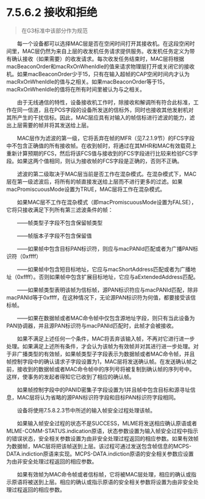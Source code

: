 # 7.5.6.2 接收和拒绝
>在G3标准中该部分作为规范

　　每一个设备都可以选择MAC层是否在空闲时间打开其接收机。在这段空闲时间里，MAC层仍然为来自上层的收发机任务请求提供服务。收发机任务定义为带有确认接收（如果需要）的收发请求。每次收发任务结束时，MAC层将根据macBeaconOrder和macRxOnWhenIdle的值来请求物理层打开或关闭它的接收机。如果macBeaconOrder少于15，只有在输入超帧的CAP空闲时间内才认为macRxOnWhenIdle的值与之相关。如果macBeaconOrder等于15，macRxOnWhenIdle的值将在所有时间里被认为与之相关。

　　由于无线通信的特性，设备接收机工作时，除接收和解调所有符合此标准，工作在同一信道，且在POS字段的设备所发送的信标外，同时也接收其他发射机对其所产生的干扰信标。因此，MAC层应具有对输入的帧信标进行滤波的能力，滤出上层需要的帧并将其发送给上层。

　　MAC层作为滤波的第一级，它将丢弃在帧的MFR（见7.2.1.9节）的FCS字段中不包含正确值的所有接收帧。在收到帧时，将通过在其MHR和MAC有效载荷上重新计算预期的FCS，然后将该FCS值与接收到的FCS字段进行比较来检验FCS字段。如果这两个值相同，则认为接收帧的FCS字段是正确的，否则不正确。

　　滤波的第二级取决于MAC层当前是否工作在混杂模式。在混杂模式下，MAC层在第一级滤波后，将所有的帧直接发送给上层而不进行更多的过滤。如果macPromiscuousMode设置为TRUE，MAC层将工作在混杂模式。

　　如果MAC层不工作在混杂模式（即macPromiscuousMode设置为FALSE），它将只接收满足下列所有第三滤波条件的帧：

　　——帧类型子字段不包含保留帧类型

　　——帧版本子字段不包含保留值

　　——如果帧中包含目标PAN标识符，则应与macPANId匹配或者为广播PAN标识符（0xffff）

　　——如果帧中包含短目标地址，它应与macShortAddress匹配或者为广播地址（0xffff）。否则如果帧中包含扩展目标地址，它应与aExtendedAddress匹配。

　　——如果帧类型表明该帧为信标帧，源PAN标识符应与macPANId匹配，除非macPANId等于0xffff，在这种情况下，无论源PAN标识符为何值，都要接受该信标帧。

　　——如果在数据帧或者MAC命令帧中仅包含源地址字段，则只有当此设备为PAN协调器，并且源PAN标识符与macPANId匹配时，此帧才会被接收。

　　如果不满足上述任何一个条件，MAC将丢弃该输入帧，不再对它进行进一步处理。如果满足上述所有条件，才会认为该帧为有效帧并对其进行进一步处理。对于非广播类型的有效帧，如果帧类型子字段表示为数据帧或者MAC命令帧，并且帧控制字段中的确认请求子字段设置为1，MAC层将发送确认帧。在发送确认帧之前，接收到的数据帧或者MAC命令帧中的序列号将被复制到确认帧的序列号中。这样，使事务的发起者得知它已收到了相应的确认帧。

　　如果帧控制字段中的PANID密集子字段设置为1并且帧中包含目标和源寻址信息，MAC层将认为省略的源PAN标识符字段和目标PAN标识符字段相同。

　　设备将使用7.5.8.2.3节中所述的输入帧安全过程处理该帧。

　　如果输入帧安全过程的状态不是SUCCESS，MLME将发送相应确认原语或者MLME-COMM-STATUS.indication原语，状态参数设置为输入帧安全过程中指示的错误状态，安全相关参数设置为由非安全处理过程返回的相应参数。如果有效帧为数据帧，MAC层将把该帧送到上层。该过程可通过发送包含帧信息的MCPS-DATA.indiction原语来实现。MCPS-DATA.indiction原语的安全相关参数应设置为由非安全处理过程返回的相应参数。

　　如果有效帧为MAC命令帧或者信标帧，它将被MAC层处理，相应的确认或指示原语将被送到上层。相应的确认或指示原语的安全相关参数将设置为由非安全处理过程返回的相应参数。
